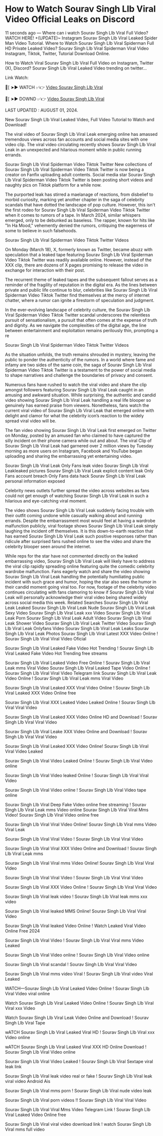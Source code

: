 # How to Watch Sourav Singh Llb Viral Video Official Leaks on Discord

11 seconds ago — Where can i watch Sourav Singh Llb Viral Full Video? WATCH HERE! +(UPDATE)~ Instagram Sourav Singh Llb Viral Leaked Spider Man Video Tutorial. Where to Watch Sourav Singh Llb Viral Spiderman Full HD Private Leaked Video? Sourav Singh Llb Viral Spiderman Viral Video Instagram, Tiktok, Twitter, Tutorial Download Online.

How to Watch Viral Sourav Singh Llb Viral Full Video on Instagram, Twitter (X), Discord? Sourav Singh Llb Viral Leaked Video trending on twitter...

 Link Watch:

🍑[ ➤► WATCH ✅👉 [Video Sourav Singh Llb Viral](https://www.highratecpm.com/ddxsf8y6ex?key=c5ba1c74bbfc84efea3c6b28eebc500a)

🍑[ ➤► DOWND ✅👉  [Video Sourav Singh Llb Viral](https://www.highratecpm.com/ddxsf8y6ex?key=c5ba1c74bbfc84efea3c6b28eebc500a)


LAST UPDATED : AUGUST 01, 2024.

New Sourav Singh Llb Viral Leaked Video, Full Video Tutorial to Watch and Download!

The viral video of Sourav Singh Llb Viral Leak emerging online has amassed tremendous views across fan accounts and social media sites with one video clip. The viral video circulating recently shows Sourav Singh Llb Viral Leak in an unexpected and hilarious moment while in public running errands.

Sourav Singh Llb Viral Spiderman Video Tiktok Twitter New collections of Sourav Singh Llb Viral Spiderman Video Tiktok Twitter is now being a creator on Fanfix uploading adult contents. Social media star Sourav Singh Llb Viral Spiderman Video Tiktok Twitter is been posting short videos and naughty pics on Tiktok platform for a while now.

The purported leak has stirred a maelanage of reactions, from disbelief to morbid curiosity, marking yet another chapter in the saga of celebrity scandals that have dotted the landscape of pop culture. However, this isn't the first rodeo for Sourav Singh Llb Viral Spiderman Video Tiktok Twitter when it comes to rumors of a tape. In March 2024, similar whispers emerged, only to be debunked as baseless. The rapper, known for hits like "In Ha Mood," vehemently denied the rumors, critiquing the eagerness of some to believe in such falsehoods.

Sourav Singh Llb Viral Spiderman Video Tiktok Twitter Videos

On Monday (March 18), X, formerly known as Twitter, became abuzz with speculation that a leaked tape featuring Sourav Singh Llb Viral Spiderman Video Tiktok Twitter was readily available online. However, instead of the XXX clip, there are dozens of X pages promising to release the video in exchange for interaction with their post.

The recurrent theme of leaked tapes and the subsequent fallout serves as a reminder of the fragility of reputation in the digital era. As the lines between private and public life continue to blur, celebrities like Sourav Singh Llb Viral Spiderman Video Tiktok Twitter find themselves at the mercy of internet chatter, where a rumor can ignite a firestorm of speculation and judgment.

In the ever-evolving landscape of celebrity culture, the Sourav Singh Llb Viral Spiderman Video Tiktok Twitter scandal underscores the relentless pursuit of sensationalism, a pursuit that often comes at the expense of truth and dignity. As we navigate the complexities of the digital age, the line between entertainment and exploitation remains perilously thin, prompting a re

Sourav Singh Llb Viral Spiderman Video Tiktok Twitter Videos

As the situation unfolds, the truth remains shrouded in mystery, leaving the public to ponder the authenticity of the rumors. In a world where fame and infamy are two sides of the same coin, the saga of Sourav Singh Llb Viral Spiderman Video Tiktok Twitter is a testament to the power of social media to shape narratives and challenge the boundaries of privacy and consent.

Numerous fans have rushed to watch the viral video and share the clip amongst followers featuring Sourav Singh Llb Viral Leak caught in an amusing and awkward situation. While surprising, the authentic and candid video showing Sourav Singh Llb Viral Leak handling a real life blooper so genuinely has earned praise from viewers. Nonetheless, fans watch the current viral video of Sourav Singh Llb Viral Leak that emerged online with delight and clamor for what the celebrity icon’s reaction to the widely spread viral video will be.

The fan video showing Sourav Singh Llb Viral Leak first emerged on Twitter on Monday, posted by an amused fan who claimed to have captured the silly incident on their phone camera while out and about. The viral Clip of Sourav Singh Llb Viral Leak had garnered over 2 million views by Tuesday morning as more users on Instagram, Facebook and YouTube began uploading and sharing the embarrassing yet entertaining video.

Sourav Singh Llb Viral Leak Only Fans leak video Sourav Singh Llb Viral Leakleaked pictures Sourav Singh Llb Viral Leak explicit content leak Only Fans account breach Only Fans data hack Sourav Singh Llb Viral Leak personal information exposed

Celebrity news outlets further spread the video across websites as fans could not get enough of watching Sourav Singh Llb Viral Leak in such a hilarious and eye-catching viral moment.

The video shows Sourav Singh Llb Viral Leak suddenly facing trouble with their outfit coming undone while casually walking about and running errands. Despite the embarrassment most would feel at having a wardrobe malfunction publicly, viral footage shows Sourav Singh Llb Viral Leak simply laughing the incident off themselves. It is this down-to-earth reaction that has earned Sourav Singh Llb Viral Leak such positive responses rather than ridicule after surprised fans rushed online to see the video and share the celebrity blooper seen around the internet.

While reps for the star have not commented directly on the leaked embarrassing video, Sourav Singh Llb Viral Leak will likely have to address the viral clip rapidly spreading online featuring quite the comedic celebrity wardrobe malfunction. Fans eagerly watch and share the video showing Sourav Singh Llb Viral Leak handling the potentially humiliating public incident with such grace and humor, hoping the star also sees the humor in their candid moment going viral too. For now, footage of the celebrity video continues circulating with fans clamoring to know if Sourav Singh Llb Viral Leak will personally acknowledge their viral video being shared widely across social media this week.
Related Searches
Sourav Singh Llb Viral Leak Leaked Sourav Singh Llb Viral Leak Nude Sourav Singh Llb Viral Leak Sexy Video Sourav Singh Llb Viral Leak xxx Video Sourav Singh Llb Viral Leak Porn Sourav Singh Llb Viral Leak Adult Video Sourav Singh Llb Viral Leak Shower Video Sourav Singh Llb Viral Leak Twitter Video Sourav Singh Llb Viral Leak Onlyfans Video Sourav Singh Llb Viral Leak Leaks Sourav Singh Llb Viral Leak Photos
Sourav Singh Llb Viral Latest XXX Video Online ! Sourav Singh Llb Viral Viral Video Oficial

Sourav Singh Llb Viral Leaked Fake Video Hot Trending ! Sourav Singh Llb Viral Leaked Fake Video Hot Trending free streams

Sourav Singh Llb Viral Leaked Video Free Online ! Sourav Singh Llb Viral Leak mms Viral Video
Sourav Singh Llb Viral Leaked Tape Video Online ! Sourav Singh Llb Viral Viral Video Telegram link
Sourav Singh Llb Viral Leak Video Online ! Sourav Singh Llb Viral Leak mms Viral Video

Sourav Singh Llb Viral Leaked XXX Viral Video Online ! Sourav Singh Llb Viral Leaked XXX Video Online free

Sourav Singh Llb Viral XXX Leaked Video Leaked Online ! Sourav Singh Llb Viral Viral Video

Sourav Singh Llb Viral Leaked XXX Video Online HD and Download ! Sourav Singh Llb Viral Viral Video

Sourav Singh Llb Viral Leake XXX Video Online and Download ! Sourav Singh Llb Viral Viral Video

Sourav Singh Llb Viral Leaked XXX Video Online! Sourav Singh Llb Viral Viral Video Leaked

Sourav Singh Llb Viral Video Leaked Online ! Sourav Singh Llb Viral Video online

Sourav Singh Llb Viral Video leaked Online ! Sourav Singh Llb Viral Viral Video

Sourav Singh Llb Viral Video online ! Sourav Singh Llb Viral Video tape online

Sourav Singh Llb Viral Deep Fake Video online free streaming ! Sourav Singh Llb Viral Leak mms Video online
Sourav Singh Llb Viral Viral Mms Video! Sourav Singh Llb Viral Video online free

Sourav Singh Llb Viral Viral Video Online! Sourav Singh Llb Viral mms Video Viral Leak

Sourav Singh Llb Viral Viral Video ! Sourav Singh Llb Viral Viral Video

Sourav Singh Llb Viral Viral XXX Video Online and Download ! Sourav Singh Llb Viral Leak mms

Sourav Singh Llb Viral Viral mms Video Online! Sourav Singh Llb Viral Viral Video

Sourav Singh Llb Viral Viral Video ! Sourav Singh Llb Viral Viral Video

Sourav Singh Llb Viral XXX Video Online ! Sourav Singh Llb Viral Viral Video

Sourav Singh Llb Viral leak video ! Sourav Singh Llb Viral leak mms xxx video

Sourav Singh Llb Viral leaked MMS Online! Sourav Singh Llb Viral Viral Video

Sourav Singh Llb Viral leaked Video Online ! Watch Leaked Viral Video Online Free 2024

Sourav Singh Llb Viral Video ! Sourav Singh Llb Viral Viral mms Video Leaked

Sourav Singh Llb Viral Video online ! Sourav Singh Llb Viral Video online

Sourav Singh Llb Viral scandal ! Sourav Singh Llb Viral Viral Video

Sourav Singh Llb Viral mms video Viral ! Sourav Singh Llb Viral video Viral Leaked

WATCH—Sourav Singh Llb Viral Leaked Video Online ! Sourav Singh Llb Viral Video viral online

Watch Sourav Singh Llb Viral Leaked Video Online ! Sourav Singh Llb Viral Viral xxx Video

Watch Sourav Singh Llb Viral Leak Video Online and Download ! Sourav Singh Llb Viral Tape

wATCH Sourav Singh Llb Viral Leaked Viral HD ! Sourav Singh Llb Viral xxx Video online

wATCH Sourav Singh Llb Viral Leaked Viral XXX HD Online Download ! Sourav Singh Llb Viral Video online

Sourav Singh Llb Viral Video Leaked ! Sourav Singh Llb Viral Sextape viral leak link

Sourav Singh Llb Viral leak video real or fake ! Sourav Singh Llb Viral leak viral video Android Ais

Sourav Singh Llb Viral mms porn ! Sourav Singh Llb Viral nude video leak

Sourav Singh Llb Viral porn videos !! Sourav Singh Llb Viral Viral Video

Sourav Singh Llb Viral Viral Mms Video Telegram Link ! Sourav Singh Llb Viral Leaked Video Online free

Sourav Singh Llb Viral viral video download link ! watch Sourav Singh Llb Viral mms full video



